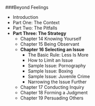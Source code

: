 ###Beyond Feelings
- Introduction
- Part One: The Context
- Part Two: The Pitfalls
- **Part Three: The Strategy**
    - Chapter 14 Knowing Yourself
    - Chapter 15 Being Observant
    - **Chapter 16 Selecting an Issue**
        - The Basic Rule: Less Is More
        - How to Limit an Issue
        - Sample Issue: Pornography 
        - Sample Issue: Boxing
        - Sample Issue: Juvenile Crime
        - Narrowing the Issue Further
    - Chapter 17 Conducting Inquiry
    - Chapter 18 Forming a Judgment
    - Chapter 19 Persuading Others


